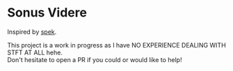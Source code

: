 # Sonus Videre
Inspired by [spek](https://www.spek.cc/).

This project is a work in progress as I have NO EXPERIENCE DEALING WITH STFT AT ALL hehe.\
Don't hesitate to open a PR if you could or would like to help!
